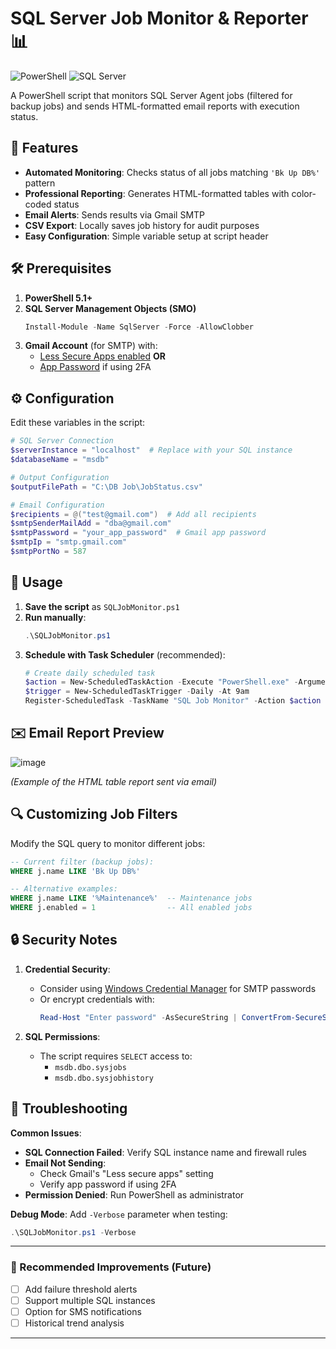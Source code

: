# SQL Server Job Monitor & Reporter 📊

![PowerShell](https://img.shields.io/badge/PowerShell-%235391FE.svg?style=for-the-badge&logo=powershell&logoColor=white)
![SQL Server](https://img.shields.io/badge/Microsoft%20SQL%20Server-CC2927?style=for-the-badge&logo=microsoft%20sql%20server&logoColor=white)

A PowerShell script that monitors SQL Server Agent jobs (filtered for backup jobs) and sends HTML-formatted email reports with execution status.

## 🌟 Features

- **Automated Monitoring**: Checks status of all jobs matching `'Bk Up DB%'` pattern
- **Professional Reporting**: Generates HTML-formatted tables with color-coded status
- **Email Alerts**: Sends results via Gmail SMTP
- **CSV Export**: Locally saves job history for audit purposes
- **Easy Configuration**: Simple variable setup at script header

## 🛠 Prerequisites

1. **PowerShell 5.1+**
2. **SQL Server Management Objects (SMO)**
   ```powershell
   Install-Module -Name SqlServer -Force -AllowClobber
   ```
3. **Gmail Account** (for SMTP) with:
   - [Less Secure Apps enabled](https://myaccount.google.com/lesssecureapps) **OR**
   - [App Password](https://support.google.com/accounts/answer/185833) if using 2FA

## ⚙️ Configuration

Edit these variables in the script:

```powershell
# SQL Server Connection
$serverInstance = "localhost"  # Replace with your SQL instance
$databaseName = "msdb"

# Output Configuration
$outputFilePath = "C:\DB Job\JobStatus.csv"

# Email Configuration
$recipients = @("test@gmail.com")  # Add all recipients
$smtpSenderMailAdd = "dba@gmail.com"
$smtpPassword = "your_app_password"  # Gmail app password
$smtpIp = "smtp.gmail.com"
$smtpPortNo = 587
```

## 🚀 Usage

1. **Save the script** as `SQLJobMonitor.ps1`
2. **Run manually**:
   ```powershell
   .\SQLJobMonitor.ps1
   ```
3. **Schedule with Task Scheduler** (recommended):
   ```powershell
   # Create daily scheduled task
   $action = New-ScheduledTaskAction -Execute "PowerShell.exe" -Argument "-File `"C:\path\to\SQLJobMonitor.ps1`""
   $trigger = New-ScheduledTaskTrigger -Daily -At 9am
   Register-ScheduledTask -TaskName "SQL Job Monitor" -Action $action -Trigger $trigger -RunLevel Highest
   ```

## ✉️ Email Report Preview

![image](https://github.com/user-attachments/assets/f4c1e552-747e-4ed7-a39c-1cc416fd439e)

*(Example of the HTML table report sent via email)*

## 🔍 Customizing Job Filters

Modify the SQL query to monitor different jobs:

```sql
-- Current filter (backup jobs):
WHERE j.name LIKE 'Bk Up DB%'

-- Alternative examples:
WHERE j.name LIKE '%Maintenance%'  -- Maintenance jobs
WHERE j.enabled = 1                -- All enabled jobs
```

## 🔒 Security Notes

1. **Credential Security**:
   - Consider using [Windows Credential Manager](https://github.com/davotronic5000/PowerShell_Credential_Manager) for SMTP passwords
   - Or encrypt credentials with:
     ```powershell
     Read-Host "Enter password" -AsSecureString | ConvertFrom-SecureString | Out-File "mailpass.txt"
     ```

2. **SQL Permissions**:
   - The script requires `SELECT` access to:
     - `msdb.dbo.sysjobs`
     - `msdb.dbo.sysjobhistory`

## 🐛 Troubleshooting

**Common Issues**:
- **SQL Connection Failed**: Verify SQL instance name and firewall rules
- **Email Not Sending**:
  - Check Gmail's "Less secure apps" setting
  - Verify app password if using 2FA
- **Permission Denied**: Run PowerShell as administrator

**Debug Mode**:
Add `-Verbose` parameter when testing:
```powershell
.\SQLJobMonitor.ps1 -Verbose
```

---

### 📌 Recommended Improvements (Future)
- [ ] Add failure threshold alerts
- [ ] Support multiple SQL instances
- [ ] Option for SMS notifications
- [ ] Historical trend analysis

---
